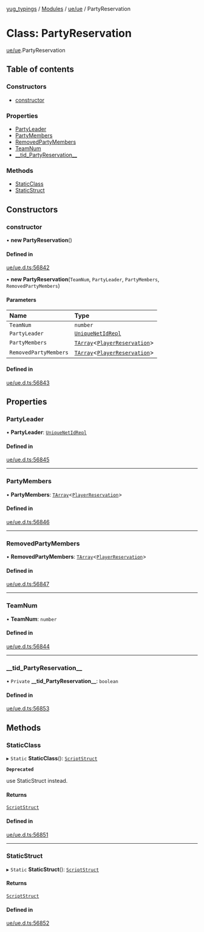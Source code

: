 [yug_typings](../README.md) / [Modules](../modules.md) / [ue/ue](../modules/ue_ue.md) / PartyReservation

# Class: PartyReservation

[ue/ue](../modules/ue_ue.md).PartyReservation

## Table of contents

### Constructors

- [constructor](ue_ue.PartyReservation.md#constructor)

### Properties

- [PartyLeader](ue_ue.PartyReservation.md#partyleader)
- [PartyMembers](ue_ue.PartyReservation.md#partymembers)
- [RemovedPartyMembers](ue_ue.PartyReservation.md#removedpartymembers)
- [TeamNum](ue_ue.PartyReservation.md#teamnum)
- [\_\_tid\_PartyReservation\_\_](ue_ue.PartyReservation.md#__tid_partyreservation__)

### Methods

- [StaticClass](ue_ue.PartyReservation.md#staticclass)
- [StaticStruct](ue_ue.PartyReservation.md#staticstruct)

## Constructors

### constructor

• **new PartyReservation**()

#### Defined in

[ue/ue.d.ts:56842](https://github.com/YugMetaverse/yug_typings/blob/b7d9b19/ue/ue.d.ts#L56842)

• **new PartyReservation**(`TeamNum`, `PartyLeader`, `PartyMembers`, `RemovedPartyMembers`)

#### Parameters

| Name | Type |
| :------ | :------ |
| `TeamNum` | `number` |
| `PartyLeader` | [`UniqueNetIdRepl`](ue_ue.UniqueNetIdRepl.md) |
| `PartyMembers` | [`TArray`](../interfaces/ue_puerts.TArray.md)<[`PlayerReservation`](ue_ue.PlayerReservation.md)\> |
| `RemovedPartyMembers` | [`TArray`](../interfaces/ue_puerts.TArray.md)<[`PlayerReservation`](ue_ue.PlayerReservation.md)\> |

#### Defined in

[ue/ue.d.ts:56843](https://github.com/YugMetaverse/yug_typings/blob/b7d9b19/ue/ue.d.ts#L56843)

## Properties

### PartyLeader

• **PartyLeader**: [`UniqueNetIdRepl`](ue_ue.UniqueNetIdRepl.md)

#### Defined in

[ue/ue.d.ts:56845](https://github.com/YugMetaverse/yug_typings/blob/b7d9b19/ue/ue.d.ts#L56845)

___

### PartyMembers

• **PartyMembers**: [`TArray`](../interfaces/ue_puerts.TArray.md)<[`PlayerReservation`](ue_ue.PlayerReservation.md)\>

#### Defined in

[ue/ue.d.ts:56846](https://github.com/YugMetaverse/yug_typings/blob/b7d9b19/ue/ue.d.ts#L56846)

___

### RemovedPartyMembers

• **RemovedPartyMembers**: [`TArray`](../interfaces/ue_puerts.TArray.md)<[`PlayerReservation`](ue_ue.PlayerReservation.md)\>

#### Defined in

[ue/ue.d.ts:56847](https://github.com/YugMetaverse/yug_typings/blob/b7d9b19/ue/ue.d.ts#L56847)

___

### TeamNum

• **TeamNum**: `number`

#### Defined in

[ue/ue.d.ts:56844](https://github.com/YugMetaverse/yug_typings/blob/b7d9b19/ue/ue.d.ts#L56844)

___

### \_\_tid\_PartyReservation\_\_

• `Private` **\_\_tid\_PartyReservation\_\_**: `boolean`

#### Defined in

[ue/ue.d.ts:56853](https://github.com/YugMetaverse/yug_typings/blob/b7d9b19/ue/ue.d.ts#L56853)

## Methods

### StaticClass

▸ `Static` **StaticClass**(): [`ScriptStruct`](ue_ue.ScriptStruct.md)

**`Deprecated`**

use StaticStruct instead.

#### Returns

[`ScriptStruct`](ue_ue.ScriptStruct.md)

#### Defined in

[ue/ue.d.ts:56851](https://github.com/YugMetaverse/yug_typings/blob/b7d9b19/ue/ue.d.ts#L56851)

___

### StaticStruct

▸ `Static` **StaticStruct**(): [`ScriptStruct`](ue_ue.ScriptStruct.md)

#### Returns

[`ScriptStruct`](ue_ue.ScriptStruct.md)

#### Defined in

[ue/ue.d.ts:56852](https://github.com/YugMetaverse/yug_typings/blob/b7d9b19/ue/ue.d.ts#L56852)
